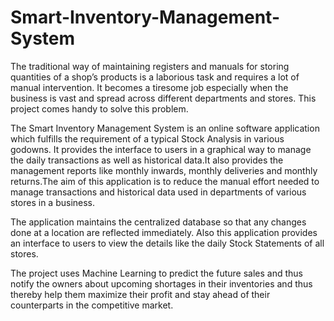 # Smart-Inventory-Management-System
The traditional way of maintaining registers and manuals for storing quantities of
a shop’s products is a laborious task and requires a lot of manual intervention. It
becomes a tiresome job especially when the business is vast and spread across
different departments and stores. This project comes handy to solve this problem.

The Smart Inventory Management System is an online software application which fulfills
the requirement of a typical Stock Analysis in various godowns. It provides the interface to users
in a graphical way to manage the daily transactions as well as historical data.It also provides
the management reports like monthly inwards, monthly deliveries and monthly returns.The aim
of this application is to reduce the manual effort needed to manage transactions and historical
data used in departments of various stores in a business.

The application maintains the centralized database so that any changes done at a
location are reflected immediately. Also this application provides an interface to users to view
the details like the daily Stock Statements of all stores.

The project uses Machine Learning to predict the future sales and thus notify the
owners about upcoming shortages in their inventories and thus thereby help them maximize
their profit and stay ahead of their counterparts in the competitive market.

